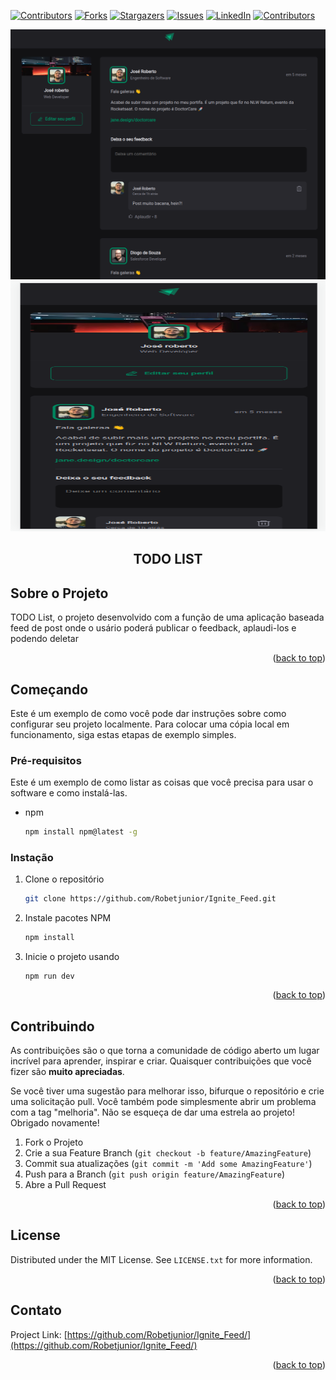 <!-- Improved compatibility of back to top link: See: https://github.com/othneildrew/Best-README-Template/pull/73 -->
<a name="readme-top"></a>
<!--
*** Thanks for checking out the Best-README-Template. If you have a suggestion
*** that would make this better, please fork the repo and create a pull request
*** or simply open an issue with the tag "enhancement".
*** Don't forget to give the project a star!
*** Thanks again! Now go create something AMAZING! :D
-->



<!-- PROJECT SHIELDS -->
<!--
*** I'm using markdown "reference style" links for readability.
*** Reference links are enclosed in brackets [ ] instead of parentheses ( ).
*** See the bottom of this document for the declaration of the reference variables
*** for contributors-url, forks-url, etc. This is an optional, concise syntax you may use.
*** https://www.markdownguide.org/basic-syntax/#reference-style-links
-->
[![Contributors][contributors-shield]][contributors-url]
[![Forks][forks-shield]][forks-url]
[![Stargazers][stars-shield]][stars-url]
[![Issues][issues-shield]][issues-url]
[![LinkedIn][linkedin-shield]][linkedin-url]
[![Contributors][contributors-shield]][contributors-url]

  <a href="https://github.com/Robetjunior/Ignite_Feed">
    <img src="./public/Ignite_Feed.png" alt="Logo" width="600" height="400">
  </a>
  <a href="https://github.com/Robetjunior/Ignite_Feed">
    <img src="./public/Ignite_Feed_Mobile.png" alt="Logo" width="600" height="400">
  </a>

<h2 align="center">TODO LIST</h2>


<!-- ABOUT THE PROJECT -->
## Sobre o Projeto

TODO List, o projeto desenvolvido com a função de uma aplicação baseada feed de post onde o usário poderá publicar o feedback, aplaudi-los e podendo deletar

<p align="right">(<a href="#readme-top">back to top</a>)</p>


<!-- GETTING STARTED -->
## Começando

Este é um exemplo de como você pode dar instruções sobre como configurar seu projeto localmente.
Para colocar uma cópia local em funcionamento, siga estas etapas de exemplo simples.

### Pré-requisitos

Este é um exemplo de como listar as coisas que você precisa para usar o software e como instalá-las.
* npm
  ```sh
  npm install npm@latest -g
  ```

### Instação

1. Clone o repositório
   ```sh
   git clone https://github.com/Robetjunior/Ignite_Feed.git
   ```
2. Instale pacotes NPM
   ```sh
   npm install
   ```
3. Inicie o projeto usando
   ```
   npm run dev
   ```

<p align="right">(<a href="#readme-top">back to top</a>)</p>


<!-- CONTRIBUTING -->
## Contribuindo

As contribuições são o que torna a comunidade de código aberto um lugar incrível para aprender, inspirar e criar. Quaisquer contribuições que você fizer são **muito apreciadas**.

Se você tiver uma sugestão para melhorar isso, bifurque o repositório e crie uma solicitação pull. Você também pode simplesmente abrir um problema com a tag "melhoria".
Não se esqueça de dar uma estrela ao projeto! Obrigado novamente!

1. Fork o Projeto
2. Crie a sua Feature Branch (`git checkout -b feature/AmazingFeature`)
3. Commit sua atualizações (`git commit -m 'Add some AmazingFeature'`)
4. Push para a  Branch (`git push origin feature/AmazingFeature`)
5. Abre a Pull Request

<p align="right">(<a href="#readme-top">back to top</a>)</p>



<!-- LICENSE -->
## License

Distributed under the MIT License. See `LICENSE.txt` for more information.

<p align="right">(<a href="#readme-top">back to top</a>)</p>



<!-- CONTACT -->
## Contato

Project Link: [https://github.com/Robetjunior/Ignite_Feed/](https://github.com/Robetjunior/Ignite_Feed/)

<p align="right">(<a href="#readme-top">back to top</a>)</p>


<!-- MARKDOWN LINKS & IMAGES -->
<!-- https://www.markdownguide.org/basic-syntax/#reference-style-links -->
[contributors-shield]: https://img.shields.io/github/contributors/Robetjunior/Ignite_Feed.svg?style=for-the-badge
[contributors-url]: https://github.com/Robetjunior/Ignite_Feed/graphs/contributors
[forks-shield]: https://img.shields.io/github/forks/Robetjunior/Ignite_Feed.svg?style=for-the-badge
[forks-url]: https://github.com/Robetjunior/Ignite_Feed/network/members
[stars-shield]: https://img.shields.io/github/stars/Robetjunior/Ignite_Feed.svg?style=for-the-badge
[stars-url]: https://github.com/Robetjunior/Ignite_Feed/stargazers
[issues-shield]: https://img.shields.io/github/issues/Robetjunior/Ignite_Feed.svg?style=for-the-badge
[issues-url]: https://github.com/Robetjunior/Ignite_Feed/issues
[license-shield]: https://img.shields.io/github/license/Robetjunior/Ignite_Feed.svg?style=for-the-badge
[license-url]: https://github.com/Robetjunior/Ignite_Feed/blob/master/LICENSE.txt
[linkedin-shield]: https://img.shields.io/badge/-LinkedIn-black.svg?style=for-the-badge&logo=linkedin&colorB=555
[linkedin-url]: https://linkedin.com/in/josé-roberto-dev/
